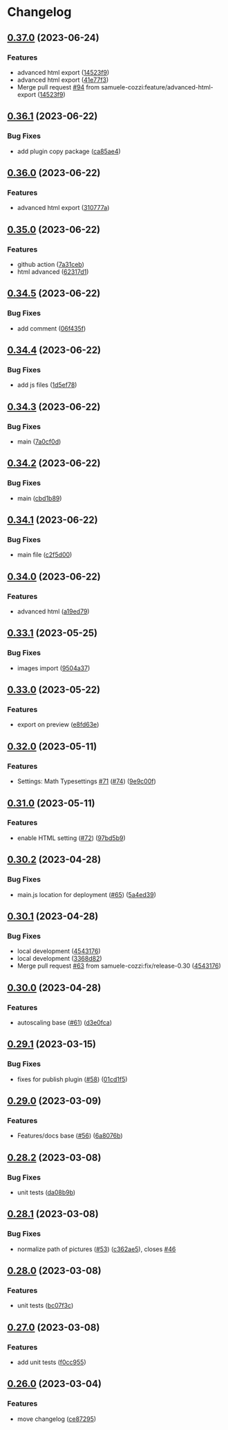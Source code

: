 # Changelog

## [0.37.0](https://github.com/samuele-cozzi/obsidian-marp-slides/compare/0.36.1...0.37.0) (2023-06-24)


### Features

* advanced html export ([14523f9](https://github.com/samuele-cozzi/obsidian-marp-slides/commit/14523f9fbf642674a56f154c3c1f47b271972eb7))
* advanced html export ([41e77f3](https://github.com/samuele-cozzi/obsidian-marp-slides/commit/41e77f310dbf5ca04f9f915df9b9dc9fdc4d14ba))
* Merge pull request [#94](https://github.com/samuele-cozzi/obsidian-marp-slides/issues/94) from samuele-cozzi:feature/advanced-html-export ([14523f9](https://github.com/samuele-cozzi/obsidian-marp-slides/commit/14523f9fbf642674a56f154c3c1f47b271972eb7))

## [0.36.1](https://github.com/samuele-cozzi/obsidian-marp-slides/compare/0.36.0...0.36.1) (2023-06-22)


### Bug Fixes

* add plugin copy package ([ca85ae4](https://github.com/samuele-cozzi/obsidian-marp-slides/commit/ca85ae49ecf2ef365646deee259e2cdc7c0bffcb))

## [0.36.0](https://github.com/samuele-cozzi/obsidian-marp-slides/compare/0.35.0...0.36.0) (2023-06-22)


### Features

* advanced html export ([310777a](https://github.com/samuele-cozzi/obsidian-marp-slides/commit/310777ab9fabaf6b3d275fcbe17d02129fb94475))

## [0.35.0](https://github.com/samuele-cozzi/obsidian-marp-slides/compare/0.34.5...0.35.0) (2023-06-22)


### Features

* github action ([7a31ceb](https://github.com/samuele-cozzi/obsidian-marp-slides/commit/7a31ceb58b60124fe0ca35d0fe2e129dba6b594d))
* html advanced ([62317d1](https://github.com/samuele-cozzi/obsidian-marp-slides/commit/62317d1418090077f3e4c24e2088075ce30731fb))

## [0.34.5](https://github.com/samuele-cozzi/obsidian-marp-slides/compare/0.34.4...0.34.5) (2023-06-22)


### Bug Fixes

* add comment ([06f435f](https://github.com/samuele-cozzi/obsidian-marp-slides/commit/06f435f0ba7a5dbf4cc0a2d99edb4f27628c691c))

## [0.34.4](https://github.com/samuele-cozzi/obsidian-marp-slides/compare/0.34.3...0.34.4) (2023-06-22)


### Bug Fixes

* add js files ([1d5ef78](https://github.com/samuele-cozzi/obsidian-marp-slides/commit/1d5ef7825d296495d6c5a75b1daa1317b4ce0223))

## [0.34.3](https://github.com/samuele-cozzi/obsidian-marp-slides/compare/0.34.2...0.34.3) (2023-06-22)


### Bug Fixes

* main ([7a0cf0d](https://github.com/samuele-cozzi/obsidian-marp-slides/commit/7a0cf0da033166dc148da694d2f3f2c1e6a10dfc))

## [0.34.2](https://github.com/samuele-cozzi/obsidian-marp-slides/compare/0.34.1...0.34.2) (2023-06-22)


### Bug Fixes

* main ([cbd1b89](https://github.com/samuele-cozzi/obsidian-marp-slides/commit/cbd1b89158277333fdd654b58dc47c0698f715ec))

## [0.34.1](https://github.com/samuele-cozzi/obsidian-marp-slides/compare/0.34.0...0.34.1) (2023-06-22)


### Bug Fixes

* main file ([c2f5d00](https://github.com/samuele-cozzi/obsidian-marp-slides/commit/c2f5d00a20a7ebf4116f6dac36ff689fa97142d5))

## [0.34.0](https://github.com/samuele-cozzi/obsidian-marp-slides/compare/0.33.1...0.34.0) (2023-06-22)


### Features

* advanced html ([a19ed79](https://github.com/samuele-cozzi/obsidian-marp-slides/commit/a19ed790b4c02570cb8d3a23a9b804141eab8bc5))

## [0.33.1](https://github.com/samuele-cozzi/obsidian-marp-slides/compare/0.33.0...0.33.1) (2023-05-25)


### Bug Fixes

* images import ([9504a37](https://github.com/samuele-cozzi/obsidian-marp-slides/commit/9504a37213665dfddc8669abb40b56091464d452))

## [0.33.0](https://github.com/samuele-cozzi/obsidian-marp-slides/compare/0.32.0...0.33.0) (2023-05-22)


### Features

* export on preview ([e8fd63e](https://github.com/samuele-cozzi/obsidian-marp-slides/commit/e8fd63e6ee127208f5e1e01438bd3211bac73a2f))

## [0.32.0](https://github.com/samuele-cozzi/obsidian-marp-slides/compare/0.31.0...0.32.0) (2023-05-11)


### Features

* Settings: Math Typesettings [#71](https://github.com/samuele-cozzi/obsidian-marp-slides/issues/71) ([#74](https://github.com/samuele-cozzi/obsidian-marp-slides/issues/74)) ([9e9c00f](https://github.com/samuele-cozzi/obsidian-marp-slides/commit/9e9c00f9befc548f6159723a46e454aba905b475))

## [0.31.0](https://github.com/samuele-cozzi/obsidian-marp-slides/compare/0.30.2...0.31.0) (2023-05-11)


### Features

* enable HTML setting ([#72](https://github.com/samuele-cozzi/obsidian-marp-slides/issues/72)) ([97bd5b9](https://github.com/samuele-cozzi/obsidian-marp-slides/commit/97bd5b9a1f744ea7a7fd50739ceefa142b356ae1))

## [0.30.2](https://github.com/samuele-cozzi/obsidian-marp-slides/compare/0.30.1...0.30.2) (2023-04-28)


### Bug Fixes

* main.js location for deployment ([#65](https://github.com/samuele-cozzi/obsidian-marp-slides/issues/65)) ([5a4ed39](https://github.com/samuele-cozzi/obsidian-marp-slides/commit/5a4ed39b68887f1e0a674dd2771835e06aa570b3))

## [0.30.1](https://github.com/samuele-cozzi/obsidian-marp-slides/compare/0.30.0...0.30.1) (2023-04-28)


### Bug Fixes

* local development ([4543176](https://github.com/samuele-cozzi/obsidian-marp-slides/commit/4543176c9751ee71b1fa78a0e8955839e3ee12ba))
* local development ([3368d82](https://github.com/samuele-cozzi/obsidian-marp-slides/commit/3368d82a3be159d52331544c1b3e8fd034913dab))
* Merge pull request [#63](https://github.com/samuele-cozzi/obsidian-marp-slides/issues/63) from samuele-cozzi:fix/release-0.30 ([4543176](https://github.com/samuele-cozzi/obsidian-marp-slides/commit/4543176c9751ee71b1fa78a0e8955839e3ee12ba))

## [0.30.0](https://github.com/samuele-cozzi/obsidian-marp-slides/compare/0.29.1...0.30.0) (2023-04-28)


### Features

* autoscaling base ([#61](https://github.com/samuele-cozzi/obsidian-marp-slides/issues/61)) ([d3e0fca](https://github.com/samuele-cozzi/obsidian-marp-slides/commit/d3e0fca67f8944f2a6df93ae62410c9b381342ac))

## [0.29.1](https://github.com/samuele-cozzi/obsidian-marp-slides/compare/0.29.0...0.29.1) (2023-03-15)


### Bug Fixes

* fixes for publish plugin ([#58](https://github.com/samuele-cozzi/obsidian-marp-slides/issues/58)) ([01cd1f5](https://github.com/samuele-cozzi/obsidian-marp-slides/commit/01cd1f5cbdb9c8ff23b5d773b8d2a9f2935685f4))

## [0.29.0](https://github.com/samuele-cozzi/obsidian-marp-slides/compare/0.28.2...0.29.0) (2023-03-09)


### Features

* Features/docs base ([#56](https://github.com/samuele-cozzi/obsidian-marp-slides/issues/56)) ([6a8076b](https://github.com/samuele-cozzi/obsidian-marp-slides/commit/6a8076b888c16e5aaa57c96f297e34e84f12b46b))

## [0.28.2](https://github.com/samuele-cozzi/obsidian-marp-slides/compare/0.28.1...0.28.2) (2023-03-08)


### Bug Fixes

* unit tests ([da08b9b](https://github.com/samuele-cozzi/obsidian-marp-slides/commit/da08b9b122e6cfd1d5e14c6374521885ddb421cb))

## [0.28.1](https://github.com/samuele-cozzi/obsidian-marp-slides/compare/0.28.0...0.28.1) (2023-03-08)


### Bug Fixes

* normalize path of pictures ([#53](https://github.com/samuele-cozzi/obsidian-marp-slides/issues/53)) ([c362ae5](https://github.com/samuele-cozzi/obsidian-marp-slides/commit/c362ae56a3d931bf154e4a2d043890f380a31760)), closes [#46](https://github.com/samuele-cozzi/obsidian-marp-slides/issues/46)

## [0.28.0](https://github.com/samuele-cozzi/obsidian-marp-slides/compare/0.27.0...0.28.0) (2023-03-08)


### Features

* unit tests ([bc07f3c](https://github.com/samuele-cozzi/obsidian-marp-slides/commit/bc07f3c0d3a4d58c55f2b0d2794f07826047b74e))

## [0.27.0](https://github.com/samuele-cozzi/obsidian-marp-slides/compare/0.26.0...0.27.0) (2023-03-08)


### Features

* add unit tests ([f0cc955](https://github.com/samuele-cozzi/obsidian-marp-slides/commit/f0cc955a9c08313cf6db663677a885342d56afa3))

## [0.26.0](https://github.com/samuele-cozzi/obsidian-marp-slides/compare/0.25.0...0.26.0) (2023-03-04)


### Features

* move changelog ([ce87295](https://github.com/samuele-cozzi/obsidian-marp-slides/commit/ce87295fbbe2171a017238eaa4129ec31abc214f))
